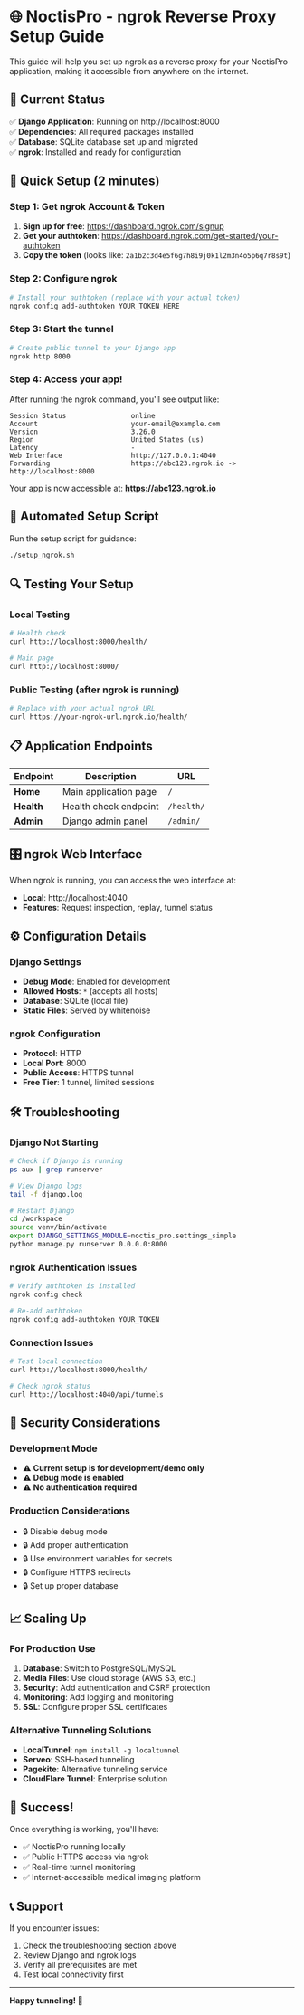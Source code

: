 # 🌐 NoctisPro - ngrok Reverse Proxy Setup Guide

This guide will help you set up ngrok as a reverse proxy for your NoctisPro application, making it accessible from anywhere on the internet.

## 🎯 Current Status

✅ **Django Application**: Running on http://localhost:8000  
✅ **Dependencies**: All required packages installed  
✅ **Database**: SQLite database set up and migrated  
✅ **ngrok**: Installed and ready for configuration  

## 🔧 Quick Setup (2 minutes)

### Step 1: Get ngrok Account & Token
1. **Sign up for free**: https://dashboard.ngrok.com/signup
2. **Get your authtoken**: https://dashboard.ngrok.com/get-started/your-authtoken
3. **Copy the token** (looks like: `2a1b2c3d4e5f6g7h8i9j0k1l2m3n4o5p6q7r8s9t`)

### Step 2: Configure ngrok
```bash
# Install your authtoken (replace with your actual token)
ngrok config add-authtoken YOUR_TOKEN_HERE
```

### Step 3: Start the tunnel
```bash
# Create public tunnel to your Django app
ngrok http 8000
```

### Step 4: Access your app!
After running the ngrok command, you'll see output like:
```
Session Status                online
Account                       your-email@example.com
Version                       3.26.0
Region                        United States (us)
Latency                       -
Web Interface                 http://127.0.0.1:4040
Forwarding                    https://abc123.ngrok.io -> http://localhost:8000
```

Your app is now accessible at: **https://abc123.ngrok.io**

## 🚀 Automated Setup Script

Run the setup script for guidance:
```bash
./setup_ngrok.sh
```

## 🔍 Testing Your Setup

### Local Testing
```bash
# Health check
curl http://localhost:8000/health/

# Main page
curl http://localhost:8000/
```

### Public Testing (after ngrok is running)
```bash
# Replace with your actual ngrok URL
curl https://your-ngrok-url.ngrok.io/health/
```

## 📋 Application Endpoints

| Endpoint | Description | URL |
|----------|-------------|-----|
| **Home** | Main application page | `/` |
| **Health** | Health check endpoint | `/health/` |
| **Admin** | Django admin panel | `/admin/` |

## 🎛️ ngrok Web Interface

When ngrok is running, you can access the web interface at:
- **Local**: http://localhost:4040
- **Features**: Request inspection, replay, tunnel status

## ⚙️ Configuration Details

### Django Settings
- **Debug Mode**: Enabled for development
- **Allowed Hosts**: `*` (accepts all hosts)
- **Database**: SQLite (local file)
- **Static Files**: Served by whitenoise

### ngrok Configuration
- **Protocol**: HTTP
- **Local Port**: 8000
- **Public Access**: HTTPS tunnel
- **Free Tier**: 1 tunnel, limited sessions

## 🛠️ Troubleshooting

### Django Not Starting
```bash
# Check if Django is running
ps aux | grep runserver

# View Django logs
tail -f django.log

# Restart Django
cd /workspace
source venv/bin/activate
export DJANGO_SETTINGS_MODULE=noctis_pro.settings_simple
python manage.py runserver 0.0.0.0:8000
```

### ngrok Authentication Issues
```bash
# Verify authtoken is installed
ngrok config check

# Re-add authtoken
ngrok config add-authtoken YOUR_TOKEN
```

### Connection Issues
```bash
# Test local connection
curl http://localhost:8000/health/

# Check ngrok status
curl http://localhost:4040/api/tunnels
```

## 🔐 Security Considerations

### Development Mode
- ⚠️ **Current setup is for development/demo only**
- ⚠️ **Debug mode is enabled**
- ⚠️ **No authentication required**

### Production Considerations
- 🔒 Disable debug mode
- 🔒 Add proper authentication
- 🔒 Use environment variables for secrets
- 🔒 Configure HTTPS redirects
- 🔒 Set up proper database

## 📈 Scaling Up

### For Production Use
1. **Database**: Switch to PostgreSQL/MySQL
2. **Media Files**: Use cloud storage (AWS S3, etc.)
3. **Security**: Add authentication and CSRF protection
4. **Monitoring**: Add logging and monitoring
5. **SSL**: Configure proper SSL certificates

### Alternative Tunneling Solutions
- **LocalTunnel**: `npm install -g localtunnel`
- **Serveo**: SSH-based tunneling
- **Pagekite**: Alternative tunneling service
- **CloudFlare Tunnel**: Enterprise solution

## 🎉 Success!

Once everything is working, you'll have:
- ✅ NoctisPro running locally
- ✅ Public HTTPS access via ngrok
- ✅ Real-time tunnel monitoring
- ✅ Internet-accessible medical imaging platform

## 📞 Support

If you encounter issues:
1. Check the troubleshooting section above
2. Review Django and ngrok logs
3. Verify all prerequisites are met
4. Test local connectivity first

---

**Happy tunneling! 🚀**